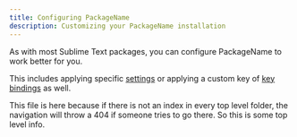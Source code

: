 ```yaml
---
title: Configuring PackageName
description: Customizing your PackageName installation
---
```


As with most Sublime Text packages, you can configure PackageName to work
better for you.

This includes applying specific [settings](settings.md) or applying a custom
key of [key bindings](keybinds.md) as well.

This file is here because if there is not an index in every top level folder,
the navigation will throw a 404 if someone tries to go there. So this is some
top level info.